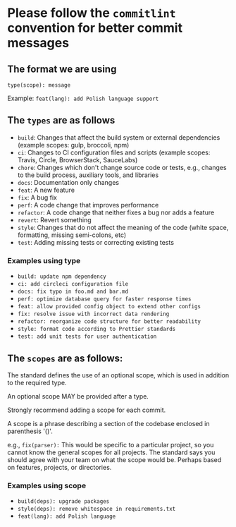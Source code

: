 # Please follow the `commitlint` convention for better commit messages

## The format we are using

`type(scope): message`

Example: `feat(lang): add Polish language support`

## The `types` are as follows

- `build`: Changes that affect the build system or external dependencies (example scopes: gulp, broccoli, npm)
- `ci`: Changes to CI configuration files and scripts (example scopes: Travis, Circle, BrowserStack, SauceLabs)
- `chore`: Changes which don't change source code or tests, e.g., changes to the build process, auxiliary tools, and libraries
- `docs`: Documentation only changes
- `feat`: A new feature
- `fix`: A bug fix
- `perf`: A code change that improves performance
- `refactor`: A code change that neither fixes a bug nor adds a feature
- `revert`: Revert something
- `style`: Changes that do not affect the meaning of the code (white space, formatting, missing semi-colons, etc)
- `test`: Adding missing tests or correcting existing tests

### Examples using type

- `build: update npm dependency`
- `ci: add circleci configuration file`
- `docs: fix typo in foo.md and bar.md`
- `perf: optimize database query for faster response times`
- `feat: allow provided config object to extend other configs`
- `fix: resolve issue with incorrect data rendering`
- `refactor: reorganize code structure for better readability`
- `style: format code according to Prettier standards`
- `test: add unit tests for user authentication`

## The `scopes` are as follows:

The standard defines the use of an optional scope, which is used in addition to the required type.

An optional scope MAY be provided after a type.

Strongly recommend adding a scope for each commit.

A scope is a phrase describing a section of the codebase enclosed in parenthesis '()'.

e.g., `fix(parser):` This would be specific to a particular project, so you cannot know the general scopes for all projects. The standard says you should agree with your team on what the scope would be. Perhaps based on features, projects, or directories.

### Examples using scope

- `build(deps): upgrade packages`
- `style(deps): remove whitespace in requirements.txt`
- `feat(lang): add Polish language`
